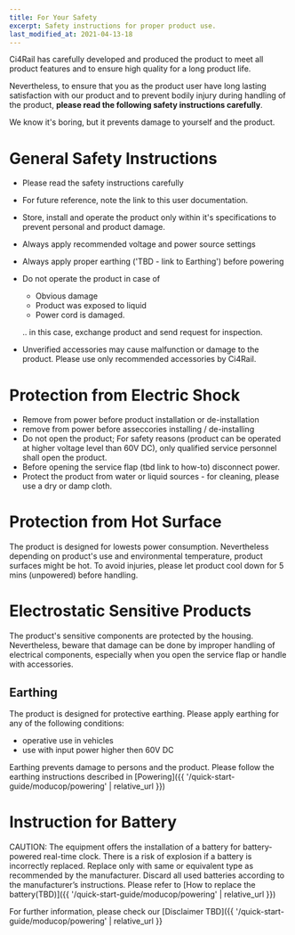 ```yaml
---
title: For Your Safety
excerpt: Safety instructions for proper product use.
last_modified_at: 2021-04-13-18
---
```

Ci4Rail has carefully developed and produced the product to meet all product features and to ensure high quality for a long product life. 

Nevertheless, to ensure that you as the product user have long lasting satisfaction with our product and to prevent bodily injury during handling of the product, **please read the following safety instructions carefully**. 

We know it's boring, but it prevents damage to yourself and the product. 

# General Safety Instructions
- Please read the safety instructions carefully
- For future reference, note the link to this user documentation. 
- Store, install and operate the product only within it's specifications to prevent personal and product damage. 
- Always apply recommended voltage and power source
settings 
- Always apply proper earthing ('TBD - link to Earthing') before powering 
- Do not operate the product in case of 
    - Obvious damage
    - Product was exposed to liquid 
    - Power cord is damaged. 
    
    .. in this case, exchange product and send request for inspection. 
- Unverified accessories may cause malfunction or damage to the product. Please use only recommended accessories by Ci4Rail. 


# Protection from Electric Shock
- Remove from power before product installation or de-installation 
- remove from power before asseccories installing / de-installing
- Do not open the product; For safety reasons (product can be operated at higher voltage level than 60V DC), only qualified service personnel shall open the product.
- Before opening the service flap (tbd link to how-to) disconnect power. 
- Protect the product from water or liquid sources - for cleaning, please use a dry or damp cloth. 


# Protection from Hot Surface
The product is designed for lowests power consumption. Nevertheless depending on product's use and environmental temperature, product surfaces might be hot. To avoid injuries, please let product cool down for 5 mins (unpowered) before handling. 


# Electrostatic Sensitive Products
The product's sensitive components are protected by the housing. Nevertheless, beware that damage can be done by improper handling of electrical components, especially when you open the service flap or handle with accessories.  
## Earthing
The product is designed for protective earthing. 
Please apply earthing for any of the following conditions: 
- operative use in vehicles
- use with input power higher then 60V DC

Earthing prevents damage to persons and the product. Please follow the earthing instructions described in [Powering]({{ '/quick-start-guide/moducop/powering' | relative_url }})

# Instruction for Battery
CAUTION: The equipment offers the installation of a battery for battery-powered real-time clock. There is a risk of explosion if a battery is incorrectly replaced. Replace only with same or equivalent type as recommended by the manufacturer. Discard all used batteries according to the manufacturer’s instructions. Please refer to [How to replace the battery(TBD)]({{ '/quick-start-guide/moducop/powering' | relative_url }})


For further information, please check our [Disclaimer TBD]({{ '/quick-start-guide/moducop/powering' | relative_url }}


